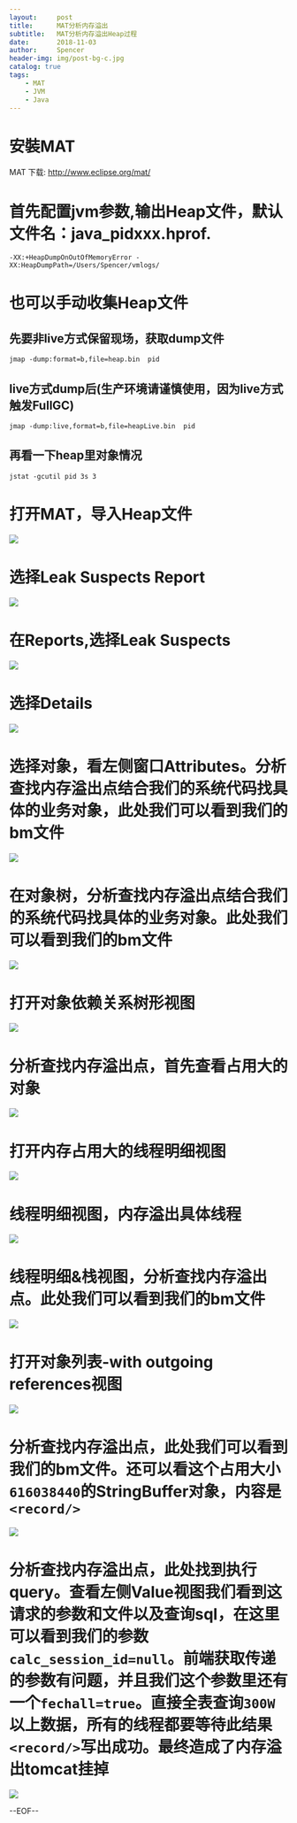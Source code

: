 ```yaml
---
layout:     post
title:      MAT分析内存溢出
subtitle:   MAT分析内存溢出Heap过程
date:       2018-11-03
author:     Spencer
header-img: img/post-bg-c.jpg
catalog: true
tags:
    - MAT
    - JVM
    - Java
---
```


# 安裝MAT

MAT 下载:
<http://www.eclipse.org/mat/>
 
# 首先配置jvm参数,输出Heap文件，默认文件名：java_pidxxx.hprof.
```shell
-XX:+HeapDumpOnOutOfMemoryError -XX:HeapDumpPath=/Users/Spencer/vmlogs/ 
```
# 也可以手动收集Heap文件
## 先要非live方式保留现场，获取dump文件
```shell
jmap -dump:format=b,file=heap.bin  pid 
```
## live方式dump后(生产环境请谨慎使用，因为live方式触发FullGC)
```shell
jmap -dump:live,format=b,file=heapLive.bin  pid 
```
## 再看一下heap里对象情况
```shell
jstat -gcutil pid 3s 3
```

# 打开MAT，导入Heap文件
![](https://spencerzhang.github.io/resource/setp1.png)

# 选择Leak Suspects Report 
![](https://spencerzhang.github.io/resource/setp2.png)

# 在Reports,选择Leak Suspects
![](https://spencerzhang.github.io/resource/setp3.png)
# 选择Details
![](https://spencerzhang.github.io/resource/setp4.png)
# 选择对象，看左侧窗口Attributes。分析查找内存溢出点结合我们的系统代码找具体的业务对象，此处我们可以看到我们的bm文件
![](https://spencerzhang.github.io/resource/setp5.png)
# 在对象树，分析查找内存溢出点结合我们的系统代码找具体的业务对象。此处我们可以看到我们的bm文件
![](https://spencerzhang.github.io/resource/setp6.png)
# 打开对象依赖关系树形视图
![](https://spencerzhang.github.io/resource/setp7.png)
# 分析查找内存溢出点，首先查看占用大的对象
![](https://spencerzhang.github.io/resource/setp8.png)
# 打开内存占用大的线程明细视图
![](https://spencerzhang.github.io/resource/setp9.png)
# 线程明细视图，内存溢出具体线程
![](https://spencerzhang.github.io/resource/setp10.png)
# 线程明细&栈视图，分析查找内存溢出点。此处我们可以看到我们的bm文件
![](https://spencerzhang.github.io/resource/setp11.png)
# 打开对象列表-with outgoing references视图
![](https://spencerzhang.github.io/resource/setp12.png)
# 分析查找内存溢出点，此处我们可以看到我们的bm文件。还可以看这个占用大小`616038440`的StringBuffer对象，内容是`<record/>`
![](https://spencerzhang.github.io/resource/setp14.png)
# 分析查找内存溢出点，此处找到执行query。查看左侧Value视图我们看到这请求的参数和文件以及查询sql，在这里可以看到我们的参数`calc_session_id=null`。前端获取传递的参数有问题，并且我们这个参数里还有一个`fechall=true`。直接全表查询`300W`以上数据，所有的线程都要等待此结果`<record/>`写出成功。最终造成了内存溢出tomcat挂掉
![](https://spencerzhang.github.io/resource/setp13.png)

    
--EOF--

